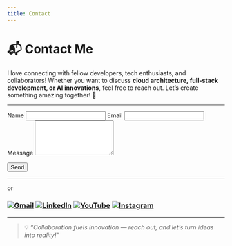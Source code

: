 ```yaml
---
title: Contact
---
```

# 📬 Contact Me

I love connecting with fellow developers, tech enthusiasts, and collaborators! Whether you want to discuss **cloud architecture, full-stack development, or AI innovations**, feel free to reach out. Let’s create something amazing together! 🚀

---
<form action="https://formspree.io/f/mgvzqdzb" method="POST">
  <label for="name">Name</label>
  <input id="name" name="name" required>
  <label for="email">Email</label>
  <input id="email" name="email" type="email" required>
  <label for="message">Message</label>
  <textarea id="message" name="message" rows="5" required></textarea>
  <p><button class="btn" type="submit">Send</button></p>
</form>

---
or 

### [![Gmail](https://img.shields.io/badge/Gmail-D14836?style=for-the-badge&logo=gmail&logoColor=white)](mailto:sujitprajapati557@gmail.com)  [![LinkedIn](https://img.shields.io/badge/LinkedIn-0077B5?style=for-the-badge&logo=linkedin&logoColor=white)](https://www.linkedin.com/in/sujeet-kumar-prajapati-a0572877) [![YouTube](https://img.shields.io/badge/YouTube-FF0000?style=for-the-badge&logo=youtube&logoColor=white)](https://www.youtube.com/channel/UC_brLz0bAwFTpwbWHvOi48A) [![Instagram](https://img.shields.io/badge/Instagram-E4405F?style=for-the-badge&logo=instagram&logoColor=white)](https://www.instagram.com/yourhandle)
---
> 💡 *“Collaboration fuels innovation — reach out, and let’s turn ideas into reality!”*
